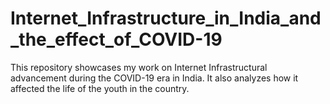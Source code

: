 # Internet_Infrastructure_in_India_and_the_effect_of_COVID-19
This repository showcases my work on Internet Infrastructural advancement during the COVID-19 era in India. It also analyzes how it affected the life of the youth in the country.
